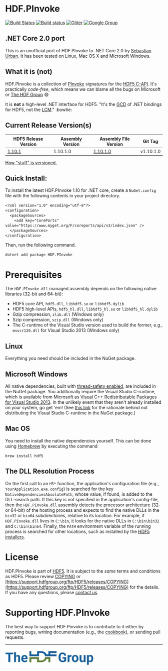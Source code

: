 # HDF.PInvoke

[![Build Status](https://travis-ci.org/surban/HDF.PInvoke.svg?branch=master)](https://travis-ci.org/surban/HDF.PInvoke)
[![Build status](https://ci.appveyor.com/api/projects/status/k9f3fqys0hwdvxnu?svg=true)](https://ci.appveyor.com/project/surban/hdf-pinvoke)
[![Gitter](https://badges.gitter.im/HDFGroup/HDF.PInvoke.svg)](https://gitter.im/HDFGroup/HDF.PInvoke?utm_source=badge&utm_medium=badge&utm_campaign=pr-badge)
[![Google Group](https://groups.google.com/forum/my-groups-color.png)](https://groups.google.com/forum/#!forum/sharp-hdf5)

## .NET Core 2.0 port

This is an unofficial port of HDF.PInvoke to .NET Core 2.0 by [Sebastian Urban](surban@surban.net).
It has been tested on Linux, Mac OS X and Microsoft Windows.

## What it is (not)

HDF.PInvoke is a collection of [PInvoke](https://en.wikipedia.org/wiki/Platform_Invocation_Services)
signatures for the [HDF5 C-API](https://www.hdfgroup.org/HDF5/doc/RM/RM_H5Front.html).
It's practically *code-free*, which means we can blame all the bugs on Microsoft or [The HDF Group](https://www.hdfgroup.org/) :smile:

It is **not** a high-level .NET interface for HDF5. "It's the [GCD](https://en.wikipedia.org/wiki/Greatest_common_divisor)
of .NET bindings for HDF5, not the [LCM](https://en.wikipedia.org/wiki/Least_common_multiple)." :bowtie:

## Current Release Version(s)

| HDF5 Release Version                                                   | Assembly Version | Assembly File Version | Git Tag |
| ---------------------------------------------------------------------- | ---------------- | --------------------------------------------------------------- | ------- |
| [1.10.1](https://www.hdfgroup.org/HDF5/release/obtain5.html) | 1.10.1.0         | [1.10.1.0](https://www.nuget.org/packages/HDF.PInvoke/1.10.1.0) | v1.10.1.0 |

[How "stuff" is versioned.](../../wiki/Versioning-and-Releases)

## Quick Install:

To install the latest HDF.PInvoke 1.10 for .NET core, create a `NuGet.config` file with the following contents in your project directory.
```
<?xml version="1.0" encoding="utf-8"?>
<configuration>
  <packageSources>
    <add key="CorePorts" value="https://www.myget.org/F/coreports/api/v3/index.json" />
  </packageSources>
</configuration>
```
Then, run the following command.
```
dotnet add package HDF.PInvoke 
```

# Prerequisites

The ``HDF.PInvoke.dll`` managed assembly depends on the following native libraries (32-bit and 64-bit):
- HDF5 core API, ``hdf5.dll``, ``libhdf5.so`` or ``libhdf5.dylib``
- HDF5 high-level APIs, ``hdf5_hl.dll``, ``libhdf5_hl.so`` or ``libhdf5_hl.dylib``
- Gzip compression, ``zlib.dll`` (Windows only)
- Szip compression, ``szip.dll`` (Windows only)
- The C-runtime of the Visual Studio version used to build the former, e.g., ``msvcr120.dll`` for Visual Studio 2013 (Windows only)

## Linux

Everything you need should be included in the NuGet package.

## Microsoft Windows

All native dependencies, built with [thread-safety enabled](https://support.hdfgroup.org/HDF5/faq/threadsafe.html),
are included in the NuGet package.
You additionally require the Visual Studio C-runtime, which is available from Microsoft as [Visual C++ Redistributable Packages for Visual Studio 2013](https://www.microsoft.com/en-us/download/details.aspx?id=40784). 
In the unlikely event that they aren't already installed on your system, go get 'em!
(See [this link](https://msdn.microsoft.com/en-us/library/ms235299.aspx) for the rationale behind not distributing the Visual Studio C-runtime in the NuGet package.)

## Mac OS

You need to install the native dependencies yourself.
This can be done using [Homebrew](https://brew.sh/) by executing the command
```
brew install hdf5
```

## The DLL Resolution Process

On the first call to an ``H5*`` function, the application's configuration file
(e.g., ``YourApplication.exe.config``) is searched for the key ``NativeDependenciesAbsolutePath``,
whose value, if found, is added to the DLL-search path. If this key is not
specified in the application's config-file, then the ``HDF.PInvoke.dll`` assembly
detects the processor architecture (32- or 64-bit) of the hosting process and expects
to find the native DLLs in the ``bin32`` or ``bin64`` subdirectories, relative to its
location. For example, if ``HDF.PInvoke.dll`` lives in ``C:\bin``, it looks for
the native DLLs in ``C:\bin\bin32`` and ``C:\bin\bin64``.
Finally, the ``PATH`` environment variable of the running process is searched for other locations,
such as installed by the [HDF5 installers](https://www.hdfgroup.org/HDF5/).

# License

HDF.PInvoke is part of [HDF5](https://www.hdfgroup.org/HDF5/). It is subject to
the *same* terms and conditions as HDF5. Please review [COPYING](COPYING) or
[https://support.hdfgroup.org/ftp/HDF5/releases/COPYING](https://support.hdfgroup.org/ftp/HDF5/releases/COPYING)
for the details. If you have any questions, please [contact us](http://www.hdfgroup.org/about/contact.html).

# Supporting HDF.PInvoke

The best way to support HDF.Pinvoke is to contribute to it either by reporting
bugs, writing documentation (e.g., the [cookbook](https://github.com/HDFGroup/HDF.PInvoke/wiki/Cookbook)),
or sending pull requests.

***

![The HDF Group logo](https://github.com/HDFGroup/HDF.PInvoke/blob/master/images/The%20HDF%20Group.jpg)
